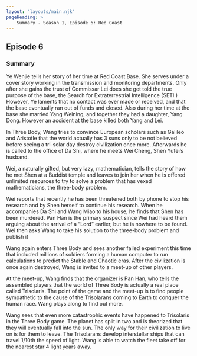 ```yaml
---
layout: "layouts/main.njk"
pageHeading: >
    Summary - Season 1, Episode 6: Red Coast
---
```


## Episode 6
### Summary

Ye Wenjie tells her story of her time at Red Coast Base. She serves under a cover story working in the transmission and monitoring departments. Only after she gains the trust of Commissar Lei does she get told the true purpose of the base, the Search for Extraterrestrial Intelligence (SETI.) However, Ye laments that no contact was ever made or received, and that the base eventually ran out of funds and closed. Also during her time at the base she married Yang Weining, and together they had a daughter, Yang Dong. However an accident at the base killed both Yang and Lei.

In Three Body, Wang tries to convince European scholars such as Galileo and Aristotle that the world actually has 3 suns only to be not believed before seeing a tri-solar day destroy civilization once more. Afterwards he is called to the office of Da Shi, where he meets Wei Cheng, Shen Yufei’s husband.

Wei, a naturally gifted, but very lazy, mathematician, tells the story of how he met Shen at a Buddist temple and leaves to join her when he is offered unlimited resources to try to solve a problem that has vexed mathematicians, the three-body problem.

Wei reports that recently he has been threatened both by phone to stop his research and by Shen herself to continue his research. When he accompanies Da Shi and Wang Miao to his house, he finds that Shen has been murdered. Pan Han is the primary suspect since Wei had heard them arguing about the arrival of a “Lord” earlier, but he is nowhere to be found. Wei then asks Wang to take his solution to the three-body problem and publish it

Wang again enters Three Body and sees another failed experiment this time that included millions of soldiers forming a human computer to run calculations to predict the Stable and Chaotic eras. After the civilization is once again destroyed, Wang is invited to a meet-up of other players.

At the meet-up, Wang finds that the organizer is Pan Han, who tells the assembled players that the world of Three Body is actually a real place called Trisolaris. The point of the game and the meet-up is to find people sympathetic to the cause of the Trisolarans coming to Earth to conquer the human race. Wang plays along to find out more.

Wang sees that even more catastrophic events have happened to Trisolaris in the Three Body game. The planet has split in two and is theorized that they will eventually fall into the sun. The only way for their civilization to live on is for them to leave. The Trisolarans develop interstellar ships that can travel 1/10th the speed of light. Wang is able to watch the fleet take off for the nearest star 4 light years away.
